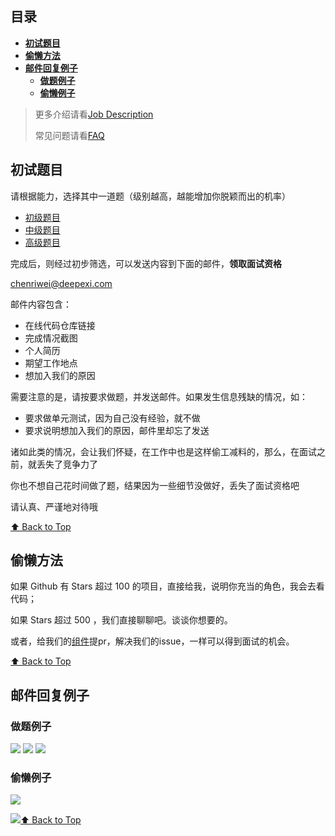 ## 目录

- **[初试题目](#初试题目)**
- **[偷懒方法](#偷懒方法)**
- **[邮件回复例子](#邮件回复例子)**
  - [**做题例子**](#做题例子)
  - [**偷懒例子**](#偷懒例子)

> 更多介绍请看[Job Description](job-description.md)
>
> 常见问题请看[FAQ](FAQ.md)
> 

## 初试题目

请根据能力，选择其中一道题（级别越高，越能增加你脱颖而出的机率）

- [初级题目](exam-junior.md)
- [中级题目](exam-intermediate.md)
- [高级题目](exam-senior.md)

完成后，则经过初步筛选，可以发送内容到下面的邮件，**领取面试资格**

chenriwei@deepexi.com

邮件内容包含：

- 在线代码仓库链接
- 完成情况截图
- 个人简历
- 期望工作地点
- 想加入我们的原因 

需要注意的是，请按要求做题，并发送邮件。如果发生信息残缺的情况，如：

- 要求做单元测试，因为自己没有经验，就不做
- 要求说明想加入我们的原因，邮件里却忘了发送

诸如此类的情况，会让我们怀疑，在工作中也是这样偷工减料的，那么，在面试之前，就丢失了竞争力了

你也不想自己花时间做了题，结果因为一些细节没做好，丢失了面试资格吧

请认真、严谨地对待哦

[⬆ Back to Top](#目录)

##  偷懒方法

如果 Github 有 Stars 超过 100 的项目，直接给我，说明你充当的角色，我会去看代码；

如果 Stars 超过 500 ，我们直接聊聊吧。谈谈你想要的。

或者，给我们的[组件](https://github.com/FEMessage)提pr，解决我们的issue，一样可以得到面试的机会。

[⬆ Back to Top](#目录)

## 邮件回复例子

### 做题例子

![](https://i.screenshot.net/68164uz)
![](https://i.screenshot.net/kd3wni0)
![](https://i.screenshot.net/36dkjcj)

### 偷懒例子

![](https://i.screenshot.net/jr8egcr)

![](https://i.screenshot.net/3v5mrc6)[⬆ Back to Top](#目录)
